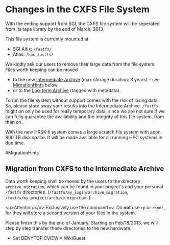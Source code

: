 # Changes in the CXFS File System

With the ending support from SGI, the CXFS file system will be seperated
from its tape library by the end of March, 2013.

This file system is currently mounted at

-   SGI Altix: `/fastfs/`
-   Atlas: `/hpc_fastfs/`

We kindly ask our users to remove their large data from the file system.
Files worth keeping can be moved

-   to the new [Intermediate Archive](IntermediateArchive) (max storage
    duration: 3 years) - see
    [MigrationHints](CXFSEndOfSupport#MigrationHints) below,
-   or to the [Log-term Archive](PreservationResearchData) (tagged with
    metadata).

To run the file system without support comes with the risk of losing
data. So, please store away your results into the Intermediate Archive.
`/fastfs` might on only be used for really temporary data, since we are
not sure if we can fully guarantee the availability and the integrity of
this file system, from then on.

With the new HRSK-II system comes a large scratch file system with appr.
800 TB disk space. It will be made available for all running HPC systems
in due time.

#MigrationHints

## Migration from CXFS to the Intermediate Archive

Data worth keeping shall be moved by the users to the directory
`archive_migration`, which can be found in your project's and your
personal `/fastfs` directories. (`/fastfs/my_login/archive_migration`,
`/fastfs/my_project/archive_migration` )

\<u>Attention:\</u> Exclusively use the command `mv`. Do **not** use
`cp` or `rsync`, for they will store a second version of your files in
the system.

Please finish this by the end of January. Starting on Feb/18/2013, we
will step by step transfer these directories to the new hardware.

-   Set DENYTOPICVIEW = WikiGuest
